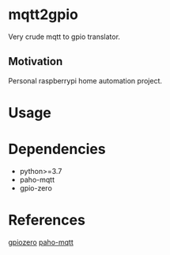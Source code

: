 # mqtt2gpio

Very crude mqtt to gpio translator.

## Motivation

Personal raspberrypi home automation project.

# Usage

# Dependencies

* python>=3.7
* paho-mqtt
* gpio-zero

# References

[gpiozero](https://gpiozero.readthedocs.io/en/stable/installing.html)
[paho-mqtt](https://pypi.org/project/paho-mqtt/)
